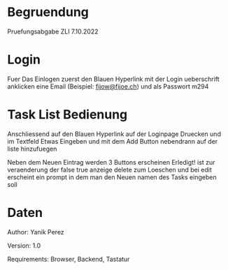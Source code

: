 # Begruendung
Pruefungsabgabe ZLI 7.10.2022

# Login
Fuer Das Einlogen zuerst den Blauen Hyperlink mit der Login 
ueberschrift anklicken eine Email (Beispiel: fijow@fijoe.ch)
und als Passwort m294

# Task List Bedienung
Anschliessend auf den Blauen Hyperlink auf der Loginpage Druecken
und im Textfeld Etwas Eingeben und mit dem Add Button nebendrann
auf der liste hinzufuegen

Neben dem Neuen Eintrag werden 3 Buttons erscheinen 
Erledigt! ist zur veraenderung der false true anzeige
delete zum Loeschen
und bei edit erscheint ein prompt in dem man den Neuen namen 
des Tasks eingeben soll


# Daten
Author: Yanik Perez

Version: 1.0

Requirements: Browser, Backend, Tastatur